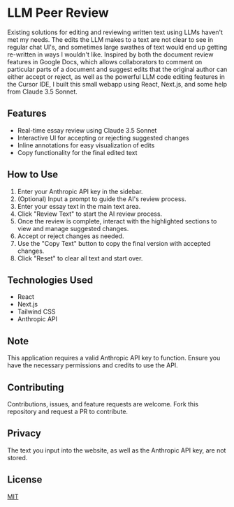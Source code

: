 # LLM Peer Review

Existing solutions for editing and reviewing written text using LLMs haven't met my needs. The edits the LLM makes to a text are not clear to see in regular chat UI's, and sometimes large swathes of text would end up getting re-written in ways I wouldn't like.  Inspired by both the document review features in Google Docs, which allows collaborators to comment on particular parts of a document and suggest edits that the original author can either accept or reject, as well as the powerful LLM code editing features in the Cursor IDE, I built this small webapp using React, Next.js, and some help from Claude 3.5 Sonnet.


## Features

- Real-time essay review using Claude 3.5 Sonnet
- Interactive UI for accepting or rejecting suggested changes
- Inline annotations for easy visualization of edits
- Copy functionality for the final edited text

## How to Use

1. Enter your Anthropic API key in the sidebar.
2. (Optional) Input a prompt to guide the AI's review process.
3. Enter your essay text in the main text area.
4. Click "Review Text" to start the AI review process.
5. Once the review is complete, interact with the highlighted sections to view and manage suggested changes.
6. Accept or reject changes as needed.
7. Use the "Copy Text" button to copy the final version with accepted changes.
8. Click "Reset" to clear all text and start over.

## Technologies Used

- React
- Next.js
- Tailwind CSS
- Anthropic API

## Note

This application requires a valid Anthropic API key to function. Ensure you have the necessary permissions and credits to use the API.

## Contributing

Contributions, issues, and feature requests are welcome. Fork this repository and request a PR to contribute.

## Privacy

The text you input into the website, as well as the Anthropic API key, are not stored.

## License

[MIT](https://choosealicense.com/licenses/mit/)
